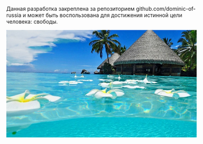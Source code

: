 Данная разработка закреплена за репозиторием github.com/dominic-of-russia и может быть воспользована для достижения истинной цели человека: свободы.

![](./Картинки/свобода.jpg)

